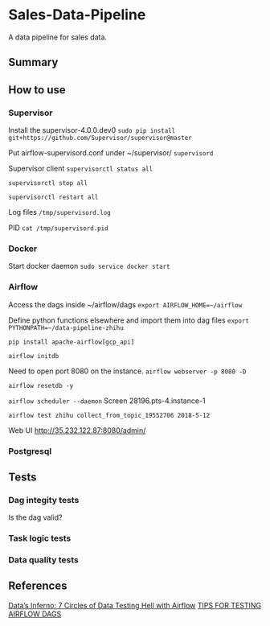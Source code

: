 # Sales-Data-Pipeline
A data pipeline for sales data.

## Summary

## How to use
### Supervisor
Install the supervisor-4.0.0.dev0
`sudo pip install git+https://github.com/Supervisor/supervisor@master`

Put airflow-supervisord.conf under ~/supervisor/
`supervisord`


Supervisor client
`supervisorctl status all`

`supervisorctl stop all`

`supervisorctl restart all`

Log files
`/tmp/supervisord.log`

PID
`cat /tmp/supervisord.pid`

### Docker
Start docker daemon
`sudo service docker start`

### Airflow
Access the dags inside ~/airflow/dags
`export AIRFLOW_HOME=~/airflow`

Define python functions elsewhere and import them into dag files
`export PYTHONPATH=~/data-pipeline-zhihu`

`pip install apache-airflow[gcp_api]`


`airflow initdb`

Need to open port 8080 on the instance.
`airflow webserver -p 8080 -D`

`airflow resetdb -y`

`airflow scheduler --daemon`
Screen 28196.pts-4.instance-1

`airflow test zhihu collect_from_topic_19552706 2018-5-12`

Web UI
http://35.232.122.87:8080/admin/

### Postgresql


## Tests

### Dag integity tests
Is the dag valid?

### Task logic tests

### Data quality tests

## References

[Data’s Inferno: 7 Circles of Data Testing Hell with Airflow](https://medium.com/@ingwbaa/datas-inferno-7-circles-of-data-testing-hell-with-airflow-cef4adff58d8)
[TIPS FOR TESTING AIRFLOW DAGS](https://blog.antoine-augusti.fr/2018/01/tips-testing-airflow-dags/)
